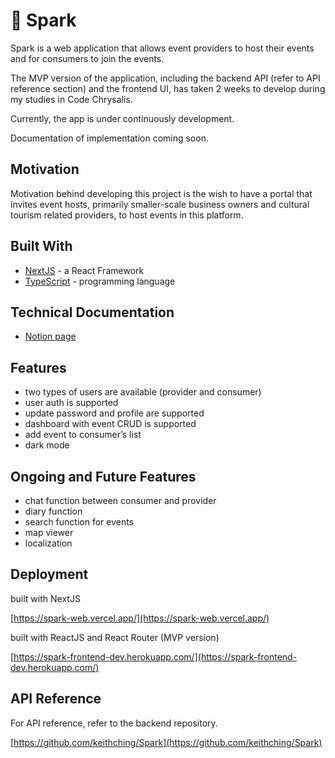 # 🗻 Spark

Spark is a web application that allows event providers to host their events and for consumers to join the events.

The MVP version of the application, including the backend API (refer to API reference section) and the frontend UI, has taken 2 weeks to develop during my studies in Code Chrysalis.

Currently, the app is under continuously development.

Documentation of implementation coming soon.

## Motivation

Motivation behind developing this project is the wish to have a portal that invites event hosts, primarily smaller-scale business owners and cultural tourism related providers, to host events in this platform.

## Built With

- [NextJS](https://nextjs.org/) - a React Framework
- [TypeScript](https://www.typescriptlang.org/) - programming language

## Technical Documentation

- [Notion page](https://bouncy-plow-0ac.notion.site/External-Accessible-Documentation-c573bc5eb8314689888eb231fbc8a1e1)

## Features

- two types of users are available (provider and consumer)
- user auth is supported
- update password and profile are supported
- dashboard with event CRUD is supported
- add event to consumer’s list
- dark mode

## Ongoing and Future Features

- chat function between consumer and provider
- diary function
- search function for events
- map viewer
- localization

## Deployment

built with NextJS

[https://spark-web.vercel.app/](https://spark-web.vercel.app/)

built with ReactJS and React Router (MVP version)

[https://spark-frontend-dev.herokuapp.com/](https://spark-frontend-dev.herokuapp.com/)

## API Reference

For API reference, refer to the backend repository.

[https://github.com/keithching/Spark](https://github.com/keithching/Spark)
